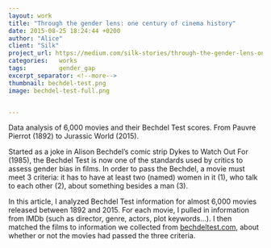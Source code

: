 ```yaml
---
layout: work
title: "Through the gender lens: one century of cinema history"
date: 2015-08-25 18:24:44 +0200
author: "Alice"
client: "Silk"
project_url: https://medium.com/silk-stories/through-the-gender-lens-one-century-of-cinema-history-1f00a96783df#.1raxs2l0r
categories:   works
tags:         gender_gap
excerpt_separator: <!--more-->
thumbnail: bechdel-test.png
image: bechdel-test-full.png


---
```

Data analysis of 6,000 movies and their Bechdel Test scores. From Pauvre Pierrot (1892) to Jurassic World (2015). 
<!--more-->

Started as a joke in Alison Bechdel’s comic strip Dykes to Watch Out For (1985), the Bechdel Test is now one of the standards used by critics to assess gender bias in films. In order to pass the Bechdel, a movie must meet 3 criteria: it has to have at least two (named) women in it (1), who talk to each other (2), about something besides a man (3).

In this article, I analyzed Bechdel Test information for almost 6,000 movies released between 1892 and 2015. For each movie, I pulled in information from IMDb (such as director, genre, actors, plot keywords…). I then matched the films to information we collected from [bechdeltest.com](http://www.bechdeltest.com), about whether or not the movies had passed the three criteria.